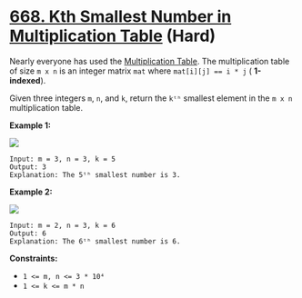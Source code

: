 # [668. Kth Smallest Number in Multiplication Table][link] (Hard)

[link]: https://leetcode.com/problems/kth-smallest-number-in-multiplication-table/

Nearly everyone has used the [Multiplication
Table](https://en.wikipedia.org/wiki/Multiplication_table). The multiplication table of size `m x n`
is an integer matrix `mat` where `mat[i][j] == i * j` ( **1-indexed**).

Given three integers `m`, `n`, and `k`, return the  `kᵗʰ` smallest element in the  `m x n`
multiplication table.

**Example 1:**

![](https://assets.leetcode.com/uploads/2021/05/02/multtable1-grid.jpg)

```
Input: m = 3, n = 3, k = 5
Output: 3
Explanation: The 5ᵗʰ smallest number is 3.
```

**Example 2:**

![](https://assets.leetcode.com/uploads/2021/05/02/multtable2-grid.jpg)

```
Input: m = 2, n = 3, k = 6
Output: 6
Explanation: The 6ᵗʰ smallest number is 6.
```

**Constraints:**

- `1 <= m, n <= 3 * 10⁴`
- `1 <= k <= m * n`
